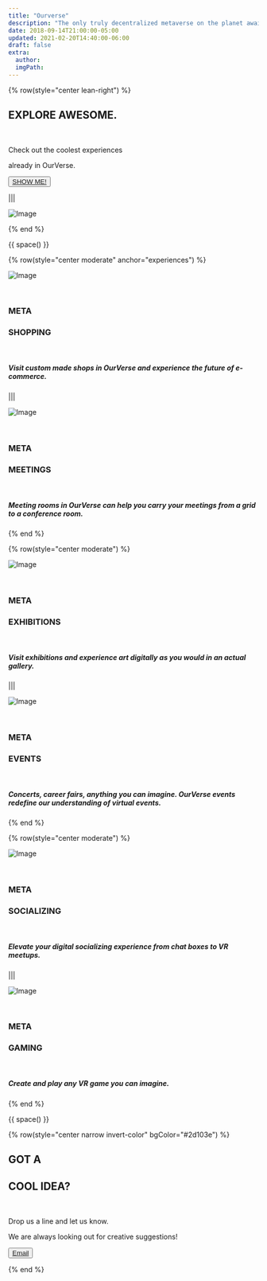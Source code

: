 ```yaml
---
title: "Ourverse"
description: "The only truly decentralized metaverse on the planet awaits you."
date: 2018-09-14T21:00:00-05:00
updated: 2021-02-20T14:40:00-06:00
draft: false
extra:
  author:
  imgPath:
---
```


{% row(style="center lean-right") %}

## EXPLORE **AWESOME.**

<br/>

Check out the coolest experiences

already in OurVerse.

<button>[SHOW ME!](/use-cases#experiences)</button>

|||

![Image](/images/OVAsset-33.png)

{% end %}

{{ space() }}

{% row(style="center moderate" anchor="experiences") %}

![Image](/images/OVAsset-27.png)

<br/>

### META

### **SHOPPING**

<br/>

##### Visit custom made shops in OurVerse and experience the future of e-commerce.

|||

![Image](/images/OVAsset-28.png)

<br/>

### META

### **MEETINGS**

<br/>

##### Meeting rooms in OurVerse can help you carry your meetings from a grid to a conference room.

{% end %}

{% row(style="center moderate") %}

![Image](/images/OVAsset-29.png)

<br/>

### META

### **EXHIBITIONS**

<br/>

##### Visit exhibitions and experience art digitally as you would in an actual gallery.

|||

![Image](/images/OVAsset-30.png)

<br/>

### META

### **EVENTS**

<br/>

##### Concerts, career fairs, anything you can imagine. OurVerse events redefine our understanding of virtual events.

{% end %}

{% row(style="center moderate") %}

![Image](/images/OVAsset-31.png)

<br/>

### META

### **SOCIALIZING**

<br/>

##### Elevate your digital socializing experience from chat boxes to VR meetups.

|||

![Image](/images/OVAsset-32.png)

<br/>

### META

### **GAMING**

<br/>

##### Create and play any VR game you can imagine.

{% end %}

{{ space() }}

{% row(style="center narrow invert-color" bgColor="#2d103e") %}

## GOT A

## **COOL IDEA?**

<br/>

Drop us a line and let us know.

We are always looking out for creative suggestions!

<button>[Email](/)</button>

{% end %}
